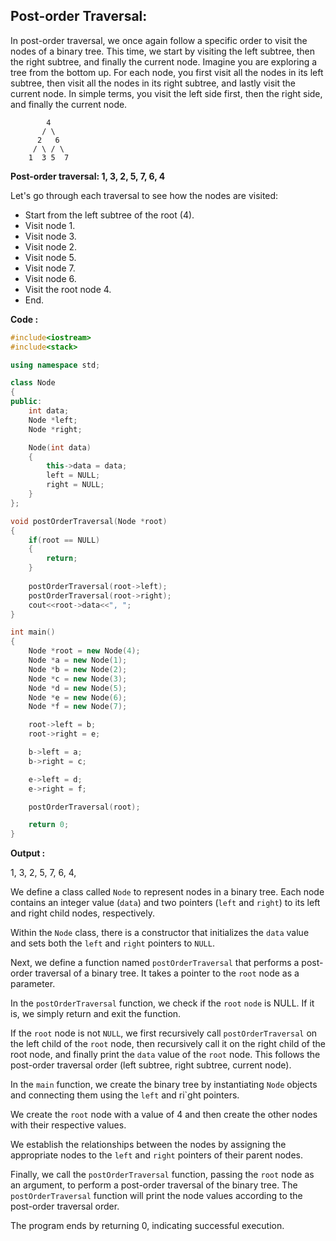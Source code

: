 ## Post-order Traversal:

In post-order traversal, we once again follow a specific order to visit the nodes of a binary tree. This time, we start by visiting the left subtree, then the right subtree, and finally the current node. Imagine you are exploring a tree from the bottom up. For each node, you first visit all the nodes in its left subtree, then visit all the nodes in its right subtree, and lastly visit the current node. In simple terms, you visit the left side first, then the right side, and finally the current node.

```
        4
       / \
      2   6
     / \ / \
    1  3 5  7

```

**Post-order traversal: 1, 3, 2, 5, 7, 6, 4**

Let's go through each traversal to see how the nodes are visited:

* Start from the left subtree of the root (4).
* Visit node 1.
* Visit node 3.
* Visit node 2.
* Visit node 5.
* Visit node 7.
* Visit node 6.
* Visit the root node 4.
* End.

**Code :**

```cpp
#include<iostream>
#include<stack>

using namespace std;

class Node
{
public:
    int data;
    Node *left;
    Node *right;

    Node(int data)
    {
        this->data = data;
        left = NULL;
        right = NULL;
    }
};

void postOrderTraversal(Node *root)
{
    if(root == NULL)
    {
        return;
    }
    
    postOrderTraversal(root->left);
    postOrderTraversal(root->right);
    cout<<root->data<<", ";
}

int main()
{
    Node *root = new Node(4);
    Node *a = new Node(1);
    Node *b = new Node(2);
    Node *c = new Node(3);
    Node *d = new Node(5);
    Node *e = new Node(6);
    Node *f = new Node(7);

    root->left = b;
    root->right = e;

    b->left = a;
    b->right = c;

    e->left = d;
    e->right = f;

    postOrderTraversal(root);

    return 0;
}
```

**Output :**

1, 3, 2, 5, 7, 6, 4, 

We define a class called `Node` to represent nodes in a binary tree. Each node contains an integer value (`data`) and two pointers (`left` and `right`) to its left and right child nodes, respectively.

Within the `Node` class, there is a constructor that initializes the `data` value and sets both the `left` and `right` pointers to `NULL`.

Next, we define a function named `postOrderTraversal` that performs a post-order traversal of a binary tree. It takes a pointer to the `root` node as a parameter.

In the `postOrderTraversal` function, we check if the `root` `node` is NULL. If it is, we simply return and exit the function.

If the `root` node is not `NULL`, we first recursively call `postOrderTraversal` on the left child of the `root` node, then recursively call it on the right child of the root node, and finally print the `data` value of the `root` node. This follows the post-order traversal order (left subtree, right subtree, current node).

In the `main` function, we create the binary tree by instantiating `Node` objects and connecting them using the `left` and ri`ght pointers.

We create the `root` node with a value of 4 and then create the other nodes with their respective values.

We establish the relationships between the nodes by assigning the appropriate nodes to the `left` and `right` pointers of their parent nodes.

Finally, we call the `postOrderTraversal` function, passing the `root` node as an argument, to perform a post-order traversal of the binary tree. The `postOrderTraversal` function will print the node values according to the post-order traversal order.

The program ends by returning 0, indicating successful execution.